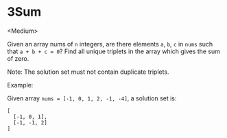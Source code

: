 # 3Sum

\<Medium>

Given an array nums of `n` integers, are there elements `a`, `b`, `c` in `nums`
such that `a + b + c = 0`? Find all unique triplets in the array which gives the
sum of zero.

Note: The solution set must not contain duplicate triplets.

Example:

Given array `nums = [-1, 0, 1, 2, -1, -4]`, a solution set is:
```
[
  [-1, 0, 1],
  [-1, -1, 2]
]
```
